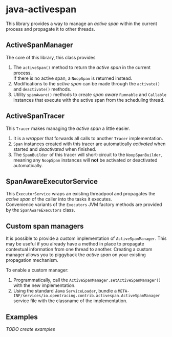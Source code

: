# java-activespan

This library provides a way to manage an _active span_ within the current process
and propagate it to other threads.

## ActiveSpanManager

The core of this library, this class provides
 1. The `activeSpan()` method to return the _active span_ in the current process.   
    If there is no active span, a `NoopSpan` is returned instead.
 2. Modifications to the _active span_ can be made through the `activate()` and `deactivate()` methods.
 3. Utility `spanAware()` methods to create _span aware_ `Runnable` and `Callable` instances
    that execute with the active span from the scheduling thread.

## ActiveSpanTracer

This `Tracer` makes managing the _active span_ a little easier.
 1. It is a _wrapper_ that forwards all calls to another `Tracer` implementation.
 2. `Span` instances created with this tracer are automatically 
    _activated_ when started and _deactivated_ when finished.
 3. The `SpanBuilder` of this tracer will short-circuit to the `NoopSpanBuilder`, 
    meaning any `NoopSpan` instances will **not** be activated or deactivated automatically.

## SpanAwareExecutorService

This `ExecutorService` wraps an existing threadpool and propagates the _active span_
of the caller into the tasks it executes.  
Convenience variants of the `Executors` JVM factory methods
are provided by the `SpanAwareExecutors` class.

## Custom span managers

It is possible to provide a custom implementation of `ActiveSpanManager`.
This may be useful if you already have a method in place to propagate contextual information
from one thread to another. Creating a custom manager allows you to piggyback the _active span_ on
your existing propagation mechanism.  

To enable a custom manager:
 1. Programmatically, call the `ActiveSpanManager.setActiveSpanManager()` with the new implementation.
 2. Using the standard Java `ServiceLoader`, bundle a 
    `META-INF/services/io.opentracing.contrib.activespan.ActiveSpanManager` service file with
    the classname of the implementation.

## Examples

_TODO create examples_
